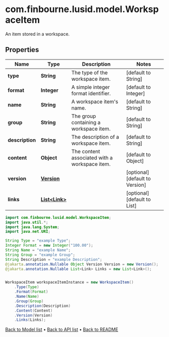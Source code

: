# com.finbourne.lusid.model.WorkspaceItem
An item stored in a workspace.

## Properties

Name | Type | Description | Notes
------------ | ------------- | ------------- | -------------
**type** | **String** | The type of the workspace item. | [default to String]
**format** | **Integer** | A simple integer format identifier. | [default to Integer]
**name** | **String** | A workspace item&#39;s name. | [default to String]
**group** | **String** | The group containing a workspace item. | [default to String]
**description** | **String** | The description of a workspace item. | [default to String]
**content** | **Object** | The content associated with a workspace item. | [default to Object]
**version** | [**Version**](Version.md) |  | [optional] [default to Version]
**links** | [**List&lt;Link&gt;**](Link.md) |  | [optional] [default to List<Link>]

```java
import com.finbourne.lusid.model.WorkspaceItem;
import java.util.*;
import java.lang.System;
import java.net.URI;

String Type = "example Type";
Integer Format = new Integer("100.00");
String Name = "example Name";
String Group = "example Group";
String Description = "example Description";
@jakarta.annotation.Nullable Object Version Version = new Version();
@jakarta.annotation.Nullable List<Link> Links = new List<Link>();


WorkspaceItem workspaceItemInstance = new WorkspaceItem()
    .Type(Type)
    .Format(Format)
    .Name(Name)
    .Group(Group)
    .Description(Description)
    .Content(Content)
    .Version(Version)
    .Links(Links);
```


[Back to Model list](../README.md#documentation-for-models) &#8226; [Back to API list](../README.md#documentation-for-api-endpoints) &#8226; [Back to README](../README.md)
